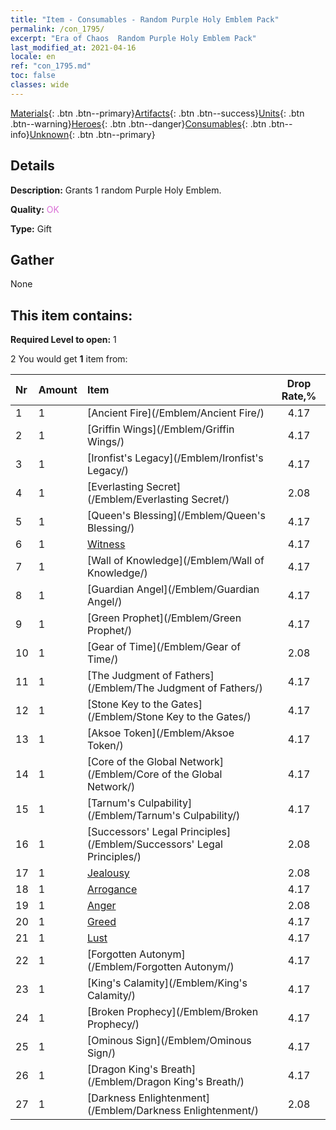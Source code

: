 ```yaml
---
title: "Item - Consumables - Random Purple Holy Emblem Pack"
permalink: /con_1795/
excerpt: "Era of Chaos  Random Purple Holy Emblem Pack"
last_modified_at: 2021-04-16
locale: en
ref: "con_1795.md"
toc: false
classes: wide
---
```

 [Materials](/Items/){: .btn .btn--primary}[Artifacts](/Items/Artifacts/){: .btn .btn--success}[Units](/Items/Units/){: .btn .btn--warning}[Heroes](/Items/Heroes/){: .btn .btn--danger}[Consumables](/Items/Consumables/){: .btn .btn--info}[Unknown](/Items/Unknown/){: .btn .btn--primary}

## Details
 **Description:** Grants 1 random Purple Holy Emblem.

 **Quality:** <span style="color: #DA70D6">OK</span>

 **Type:** Gift

## Gather

  None

## This item contains:

 **Required Level to open:** 1

 2 You would get **1** item  from:

  | Nr | Amount |     Item    | Drop Rate,% |
  |:---|:-------|:------------|:---------:|
  | 1 | 1 | [Ancient Fire](/Emblem/Ancient Fire/) | 4.17 | 
  | 2 | 1 | [Griffin Wings](/Emblem/Griffin Wings/) | 4.17 | 
  | 3 | 1 | [Ironfist's Legacy](/Emblem/Ironfist's Legacy/) | 4.17 | 
  | 4 | 1 | [Everlasting Secret](/Emblem/Everlasting Secret/) | 2.08 | 
  | 5 | 1 | [Queen's Blessing](/Emblem/Queen's Blessing/) | 4.17 | 
  | 6 | 1 | [Witness](/Emblem/Witness/) | 4.17 | 
  | 7 | 1 | [Wall of Knowledge](/Emblem/Wall of Knowledge/) | 4.17 | 
  | 8 | 1 | [Guardian Angel](/Emblem/Guardian Angel/) | 4.17 | 
  | 9 | 1 | [Green Prophet](/Emblem/Green Prophet/) | 4.17 | 
  | 10 | 1 | [Gear of Time](/Emblem/Gear of Time/) | 2.08 | 
  | 11 | 1 | [The Judgment of Fathers](/Emblem/The Judgment of Fathers/) | 4.17 | 
  | 12 | 1 | [Stone Key to the Gates](/Emblem/Stone Key to the Gates/) | 4.17 | 
  | 13 | 1 | [Aksoe Token](/Emblem/Aksoe Token/) | 4.17 | 
  | 14 | 1 | [Core of the Global Network](/Emblem/Core of the Global Network/) | 4.17 | 
  | 15 | 1 | [Tarnum's Culpability](/Emblem/Tarnum's Culpability/) | 4.17 | 
  | 16 | 1 | [Successors' Legal Principles](/Emblem/Successors' Legal Principles/) | 2.08 | 
  | 17 | 1 | [Jealousy](/Emblem/Jealousy/) | 2.08 | 
  | 18 | 1 | [Arrogance](/Emblem/Arrogance/) | 4.17 | 
  | 19 | 1 | [Anger](/Emblem/Anger/) | 2.08 | 
  | 20 | 1 | [Greed](/Emblem/Greed/) | 4.17 | 
  | 21 | 1 | [Lust](/Emblem/Lust/) | 4.17 | 
  | 22 | 1 | [Forgotten Autonym](/Emblem/Forgotten Autonym/) | 4.17 | 
  | 23 | 1 | [King's Calamity](/Emblem/King's Calamity/) | 4.17 | 
  | 24 | 1 | [Broken Prophecy](/Emblem/Broken Prophecy/) | 4.17 | 
  | 25 | 1 | [Ominous Sign](/Emblem/Ominous Sign/) | 4.17 | 
  | 26 | 1 | [Dragon King's Breath](/Emblem/Dragon King's Breath/) | 4.17 | 
  | 27 | 1 | [Darkness Enlightenment](/Emblem/Darkness Enlightenment/) | 2.08 | 
